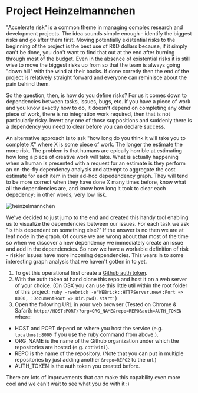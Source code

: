 # Project Heinzelmannchen

"Accelerate risk" is a common theme in managing complex research and development projects.  The idea sounds simple enough - identify the biggest risks and go after them first. Moving potentially existential risks to the beginning of the project is the best use of R&D dollars because, if it simply can't be done, you don't want to find that out at the end after burning through most of the budget. Even in the absence of existential risks it is still wise to move the biggest risks up from so that the team is always going "down hill" with the wind at their backs. If done corretly then the end of the project is relatively straight forward and everyone can reminisce about the pain behind them.

So the question, then, is how do you define risks? For us it comes down to dependencies between tasks, issues, bugs, etc.  If you have a piece of work and you know exactly how to do, it doesn't depend on completing any other piece of work, there is no integration work required, then that is not particularly risky.  Invert any one of those suppositions and suddenly there is a dependency you need to clear before you can declare success.

An alternative approach is to ask "how long do you think it will take you to complete X" where X is some piece of work. The longer the estimate the more risk.  The problem is that humans are epically horrible at estimating how long a piece of creative work will take. What is actually happening when a human is presented with a request for an estimate is they perform an on-the-fly dependency analysis and attempt to aggregate the cost estimate for each item in their ad-hoc depedendency graph.  They will tend to be more correct when they have done X many times before, know what all the dependencies are, and know how long it took to clear each depedency; in other words, very low risk.

![heinzelmannchen](https://cloud.githubusercontent.com/assets/1324391/11509558/056036b2-985f-11e5-8059-e8dab12d3117.png)

We've decided to just jump to the end and created this handy tool enabling us to visualize the dependencies between our issues. For each task we ask "is this dependent on something else?" If the answer is no then we are at leaf node in the graph. Of course we are wrong about that most of the time so when we discover a new dependency we immediately create an issue and add in the dependencies.  So now we have a workable definition of risk - riskier issues have more incoming dependencies.  This vears in to some interesting graph analysis that we haven't gotten in to yet.

1. To get this operational first create a [Github auth token](https://help.github.com/articles/creating-an-access-token-for-command-line-use).
2. With the auth token at hand clone this repo and host it on a web server of your choice. (On OSX you can use this little util within the root folder of this project: `ruby -rwebrick -e'WEBrick::HTTPServer.new(:Port => 8000, :DocumentRoot => Dir.pwd).start'`)
3. Open the following URL in your web browser (Tested on Chrome & Safari): `http://HOST:PORT/?org=ORG_NAME&repo=REPO&auth=AUTH_TOKEN`
where:
 * HOST and PORT depend on where you host the service (e.g. `localhost:8000` if you use the ruby command from above.).
 * ORG_NAME is the name of the Github organization under which the repositories are hosted (e.g. `cotiviti`).
  * REPO is the name of the repository. (Note that you can put in multiple repositories by just adding another `&repo=REPO2` to the url.)
  * AUTH_TOKEN is the auth token you created before.

There are lots of improvements that can make this capability even more cool and we can't wait to see what you do with it :)
